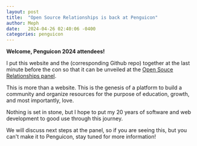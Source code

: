 ```yaml
---
layout: post
title:  "Open Source Relationships is back at Penguicon"
author: Meph
date:   2024-04-26 02:40:06 -0400
categories: penguicon
---
```


**Welcome, Penguicon 2024 attendees!**

I put this website and the (corresponding Github repo) together at the last minute before the con so that it can be unveiled at the [Open Souce Relationships panel](https://sched.co/1aFdB). 

This is more than a website. This is the genesis of a platform to build a community and organize resources for the purpose of education, growth, and most importantly, love. 

Nothing is set in stone, but I hope to put my 20 years of software and web development to good use through this journey. 

We will discuss next steps at the panel, so if you are seeing this, but you can't make it to Penguicon, stay tuned for more information!